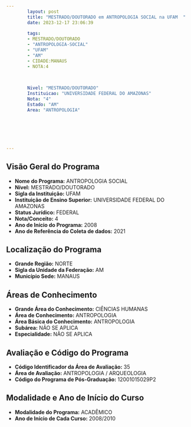```yaml
---
        layout: post
        title: "MESTRADO/DOUTORADO em ANTROPOLOGIA SOCIAL na UFAM  "
        date: 2023-12-17 23:06:39
     
        tags:
        - MESTRADO/DOUTORADO
        - "ANTROPOLOGIA-SOCIAL"
        - "UFAM"
        - "AM"
        - CIDADE:MANAUS
        - NOTA:4
        
       

        Nivel: "MESTRADO/DOUTORADO"
        Instituicao: "UNIVERSIDADE FEDERAL DO AMAZONAS"
        Nota: "4"
        Estado: "AM"
        Area: "ANTROPOLOGIA"
        
        
        
        
        
        
---
```

## Visão Geral do Programa
- **Nome do Programa:** ANTROPOLOGIA SOCIAL
- **Nível:** MESTRADO/DOUTORADO
- **Sigla da Instituição:** UFAM
- **Instituição de Ensino Superior:** UNIVERSIDADE FEDERAL DO AMAZONAS
- **Status Jurídico:** FEDERAL
- **Nota/Conceito:** 4
- **Ano de Início do Programa:** 2008
- **Ano de Referência do Coleta de dados:** 2021

## Localização do Programa
- **Grande Região:** NORTE
- **Sigla da Unidade da Federação:** AM
- **Município Sede:** MANAUS

## Áreas de Conhecimento
- **Grande Área do Conhecimento:** CIÊNCIAS HUMANAS
- **Área de Conhecimento:** ANTROPOLOGIA
- **Área Básica do Conhecimento:** ANTROPOLOGIA
- **Subárea:** NÃO SE APLICA
- **Especialidade:** NÃO SE APLICA

## Avaliação e Código do Programa
- **Código Identificador da Área de Avaliação:** 35
- **Área de Avaliação:** ANTROPOLOGIA / ARQUEOLOGIA
- **Código do Programa de Pós-Graduação:** 12001015029P2


## Modalidade e Ano de Início do Curso
- **Modalidade do Programa:** ACADÊMICO
- **Ano de Início de Cada Curso:** 2008/2010
